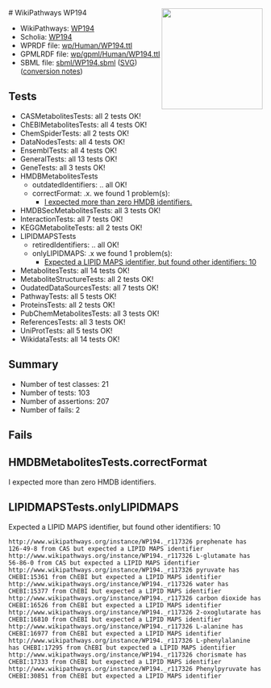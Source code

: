 <img style="float: right; width: 200px" src="../logo.png" />
# WikiPathways WP194

* WikiPathways: [WP194](https://identifiers.org/wikipathways:WP194)
* Scholia: [WP194](https://scholia.toolforge.org/wikipathways/WP194)
* WPRDF file: [wp/Human/WP194.ttl](../wp/Human/WP194.ttl)
* GPMLRDF file: [wp/gpml/Human/WP194.ttl](../wp/gpml/Human/WP194.ttl)
* SBML file: [sbml/WP194.sbml](../sbml/WP194.sbml) ([SVG](../sbml/WP194.svg)) ([conversion notes](../sbml/WP194.txt))

## Tests
* CASMetabolitesTests: all 2 tests OK!
* ChEBIMetabolitesTests: all 4 tests OK!
* ChemSpiderTests: all 2 tests OK!
* DataNodesTests: all 4 tests OK!
* EnsemblTests: all 4 tests OK!
* GeneralTests: all 13 tests OK!
* GeneTests: all 3 tests OK!
* HMDBMetabolitesTests
    * outdatedIdentifiers: .. all OK!
    * correctFormat: .x. we found 1 problem(s):
        * [I expected more than zero HMDB identifiers.](#ad154c1e)
* HMDBSecMetabolitesTests: all 3 tests OK!
* InteractionTests: all 7 tests OK!
* KEGGMetaboliteTests: all 2 tests OK!
* LIPIDMAPSTests
    * retiredIdentifiers: .. all OK!
    * onlyLIPIDMAPS: .x we found 1 problem(s):
        * [Expected a LIPID MAPS identifier, but found other identifiers: 10](#d0bfb678)
* MetabolitesTests: all 14 tests OK!
* MetaboliteStructureTests: all 2 tests OK!
* OudatedDataSourcesTests: all 7 tests OK!
* PathwayTests: all 5 tests OK!
* ProteinsTests: all 2 tests OK!
* PubChemMetabolitesTests: all 3 tests OK!
* ReferencesTests: all 3 tests OK!
* UniProtTests: all 5 tests OK!
* WikidataTests: all 14 tests OK!


## Summary

* Number of test classes: 21
* Number of tests: 103
* Number of assertions: 207
* Number of fails: 2

## Fails

<a name="ad154c1e" />

## HMDBMetabolitesTests.correctFormat

I expected more than zero HMDB identifiers.
<a name="d0bfb678" />

## LIPIDMAPSTests.onlyLIPIDMAPS

Expected a LIPID MAPS identifier, but found other identifiers: 10
```
http://www.wikipathways.org/instance/WP194._r117326 prephenate has 126-49-8 from CAS but expected a LIPID MAPS identifier
http://www.wikipathways.org/instance/WP194._r117326 L-glutamate has 56-86-0 from CAS but expected a LIPID MAPS identifier
http://www.wikipathways.org/instance/WP194._r117326 pyruvate has CHEBI:15361 from ChEBI but expected a LIPID MAPS identifier
http://www.wikipathways.org/instance/WP194._r117326 water has CHEBI:15377 from ChEBI but expected a LIPID MAPS identifier
http://www.wikipathways.org/instance/WP194._r117326 carbon dioxide has CHEBI:16526 from ChEBI but expected a LIPID MAPS identifier
http://www.wikipathways.org/instance/WP194._r117326 2-oxoglutarate has CHEBI:16810 from ChEBI but expected a LIPID MAPS identifier
http://www.wikipathways.org/instance/WP194._r117326 L-alanine has CHEBI:16977 from ChEBI but expected a LIPID MAPS identifier
http://www.wikipathways.org/instance/WP194._r117326 L-phenylalanine has CHEBI:17295 from ChEBI but expected a LIPID MAPS identifier
http://www.wikipathways.org/instance/WP194._r117326 chorismate has CHEBI:17333 from ChEBI but expected a LIPID MAPS identifier
http://www.wikipathways.org/instance/WP194._r117326 Phenylpyruvate has CHEBI:30851 from ChEBI but expected a LIPID MAPS identifier
```

